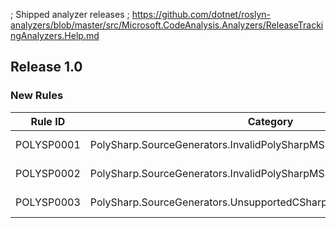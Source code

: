 ; Shipped analyzer releases
; https://github.com/dotnet/roslyn-analyzers/blob/master/src/Microsoft.CodeAnalysis.Analyzers/ReleaseTrackingAnalyzers.Help.md

## Release 1.0

### New Rules

Rule ID | Category | Severity | Notes
--------|----------|----------|-------
POLYSP0001 | PolySharp.SourceGenerators.InvalidPolySharpMSBuildOptionAnalyzer | Warning | See https://github.com/Sergio0694/PolySharp
POLYSP0002 | PolySharp.SourceGenerators.InvalidPolySharpMSBuildOptionAnalyzer | Warning | See https://github.com/Sergio0694/PolySharp
POLYSP0003 | PolySharp.SourceGenerators.UnsupportedCSharpLanguageVersionAnalyzer | Warning | See https://github.com/Sergio0694/PolySharp
